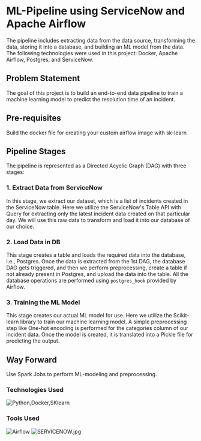 # ML-Pipeline using ServiceNow and Apache Airflow

The pipeline includes extracting data from the data source, transforming the data, storing it into a database, and building an ML model from the data. The following technologies were used in this project: Docker, Apache Airflow, Postgres, and ServiceNow.

## Problem Statement

The goal of this project is to build an end-to-end data pipeline to train a machine learning model to predict the resolution time of an incident.

## Pre-requisites

Build the docker file for creating your custom airflow image with sk-learn

## Pipeline Stages

The pipeline is represented as a Directed Acyclic Graph (DAG) with three stages:

### 1. Extract Data from ServiceNow

In this stage, we extract our dataset, which is a list of incidents created in the ServiceNow table. Here we utilize the ServiceNow's Table API with Query for extracting only the latest incident data created on that particular day. We will use this raw data to transform and load it into our database of our choice.

### 2. Load Data in DB

This stage creates a table and loads the required data into the database, i.e., Postgres. Once the data is extracted from the 1st DAG, the database DAG gets triggered, and then we perform preprocessing, create a table if not already present in Postgres, and upload the data into the table. All the database operations are performed using `postgres_hook` provided by Airflow.

### 3. Training the ML Model

This stage creates our actual ML model for use. Here we utilize the Scikit-learn library to train our machine learning model. A simple preprocessing step like One-hot encoding is performed for the categories column of our incident data. Once the model is created, it is translated into a Pickle file for predicting the output.

## Way Forward

Use Spark Jobs to perform ML-modeling and preprocessing.


### Technologies Used
![Python,Docker,SKlearn](https://skillicons.dev/icons?i=python,docker,postgres)

### Tools Used

![Airflow](https://github.com/prady1900/machine-learning-pipeline/blob/main/Airflow.png)
![SERVICENOW.jpg](https://github.com/prady1900/machine-learning-pipeline/blob/main/SERVICENOW.jpg)
